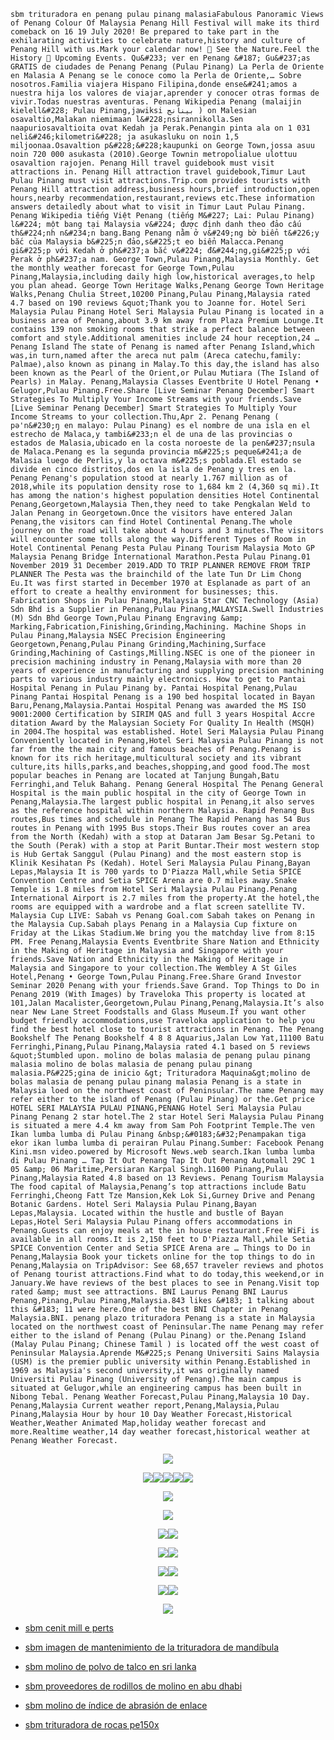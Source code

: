 
```
sbm trituradora en penang pulau pinang malasiaFabulous Panoramic Views of Penang Colour Of Malaysia Penang Hill Festival will make its third comeback on 16 19 July 2020! Be prepared to take part in the exhilarating activities to celebrate nature,history and culture of Penang Hill with us.Mark your calendar now! 🌳 See the Nature.Feel the History 🌳 Upcoming Events. Qu&#233; ver en Penang &#187; Gu&#237;as GRATIS de ciudades de Penang Penang (Pulau Pinang) La Perla de Oriente en Malasia A Penang se le conoce como la Perla de Oriente,… Sobre nosotros.Familia viajera Hispano Filipina,donde ense&#241;amos a nuestra hija los valores de viajar,aprender y conocer otras formas de vivir.Todas nuestras aventuras. Penang Wikipedia Penang (malaijin kielell&#228; Pulau Pinang,jawiksi بينانج ) on Malesian osavaltio,Malakan niemimaan l&#228;nsirannikolla.Sen naapuriosavaltioita ovat Kedah ja Perak.Penangin pinta ala on 1 031 neli&#246;kilometri&#228; ja asukasluku on noin 1,5 miljoonaa.Osavaltion p&#228;&#228;kaupunki on George Town,jossa asuu noin 720 000 asukasta (2010).George Townin metropolialue ulottuu osavaltion rajojen. Penang Hill travel guidebook must visit attractions in. Penang Hill attraction travel guidebook,Timur Laut Pulau Pinang must visit attractions.Trip.com provides tourists with Penang Hill attraction address,business hours,brief introduction,open hours,nearby recommendation,restaurant,reviews etc.These information answers detailedly about what to visit in Timur Laut Pulau Pinang. Penang Wikipedia tiếng Việt Penang (tiếng M&#227; Lai: Pulau Pinang) l&#224; một bang tại Malaysia v&#224; được định danh theo đảo cấu th&#224;nh n&#234;n bang.Bang Penang nằm ở v&#249;ng bờ biển t&#226;y bắc của Malaysia b&#225;n đảo,s&#225;t eo biển Malacca.Penang gi&#225;p với Kedah ở ph&#237;a bắc v&#224; đ&#244;ng,gi&#225;p với Perak ở ph&#237;a nam. George Town,Pulau Pinang,Malaysia Monthly. Get the monthly weather forecast for George Town,Pulau Pinang,Malaysia,including daily high low,historical averages,to help you plan ahead. George Town Heritage Walks,Penang George Town Heritage Walks,Penang Chulia Street,10200 Pinang,Pulau Pinang,Malaysia rated 4.7 based on 190 reviews &quot;Thank you to Joanne for. Hotel Seri Malaysia Pulau Pinang Hotel Seri Malaysia Pulau Pinang is located in a business area of Penang,about 3.9 km away from Plaza Premium Lounge.It contains 139 non smoking rooms that strike a perfect balance between comfort and style.Additional amenities include 24 hour reception,24 … Penang Island The state of Penang is named after Penang Island,which was,in turn,named after the areca nut palm (Areca catechu,family: Palmae),also known as pinang in Malay.To this day,the island has also been known as the Pearl of the Orient,or Pulau Mutiara (The Island of Pearls) in Malay. Penang,Malaysia Classes Eventbrite U Hotel Penang • Gelugor,Pulau Pinang.Free.Share [Live Seminar Penang December] Smart Strategies To Multiply Your Income Streams with your friends.Save [Live Seminar Penang December] Smart Strategies To Multiply Your Income Streams to your collection.Thu,Apr 2. Penang Penang ( pə'n&#230;ŋ en malayo: Pulau Pinang) es el nombre de una isla en el estrecho de Malaca,y tambi&#233;n el de una de las provincias o estados de Malasia,ubicado en la costa noroeste de la pen&#237;nsula de Malaca.Penang es la segunda provincia m&#225;s peque&#241;a de Malasia luego de Perlis,y la octava m&#225;s poblada.El estado se divide en cinco distritos,dos en la isla de Penang y tres en la. Penang Penang's population stood at nearly 1.767 million as of 2018,while its population density rose to 1,684 km 2 (4,360 sq mi).It has among the nation's highest population densities Hotel Continental Penang,Georgetown,Malaysia Then,they need to take Pengkalan Weld to Jalan Penang in Georgetown.Once the visitors have entered Jalan Penang,the visitors can find Hotel Continental Penang.The whole journey on the road will take about 4 hours and 3 minutes.The visitors will encounter some tolls along the way.Different Types of Room in Hotel Continental Penang Pesta Pulau Pinang Tourism Malaysia Moto GP Malaysia Penang Bridge International Marathon.Pesta Pulau Pinang.01 November 2019 31 December 2019.ADD TO TRIP PLANNER REMOVE FROM TRIP PLANNER The Pesta was the brainchild of the late Tun Dr Lim Chong Eu.It was first started in December 1970 at Esplanade as part of an effort to create a healthy environment for businesses; this. Fabrication Shops in Pulau Pinang,Malaysia Star CNC Technology (Asia) Sdn Bhd is a Supplier in Penang,Pulau Pinang,MALAYSIA.Swell Industries (M) Sdn Bhd George Town,Pulau Pinang Engraving &amp; Marking,Fabrication,Finishing,Grinding,Machining. Machine Shops in Pulau Pinang,Malaysia NSEC Precision Engineering Georgetown,Penang,Pulau Pinang Grinding,Machining,Surface Grinding,Machining of Castings,Milling.NSEC is one of the pioneer in precision machining industry in Penang,Malaysia with more than 20 years of experience in manufacturing and supplying precision machining parts to various industry mainly electronics. How to get to Pantai Hospital Penang in Pulau Pinang by. Pantai Hospital Penang,Pulau Pinang Pantai Hospital Penang is a 190 bed hospital located in Bayan Baru,Penang,Malaysia.Pantai Hospital Penang was awarded the MS ISO 9001:2000 Certification by SIRIM QAS and full 3 years Hospital Accre ditation Award by the Malaysian Society For Quality In Health (MSQH) in 2004.The hospital was established. Hotel Seri Malaysia Pulau Pinang Conveniently located in Penang,Hotel Seri Malaysia Pulau Pinang is not far from the the main city and famous beaches of Penang.Penang is known for its rich heritage,multicultural society and its vibrant culture,its hills,parks,and beaches,shopping,and good food.The most popular beaches in Penang are located at Tanjung Bungah,Batu Ferringhi,and Teluk Bahang. Penang General Hospital The Penang General Hospital is the main public hospital in the city of George Town in Penang,Malaysia.The largest public hospital in Penang,it also serves as the reference hospital within northern Malaysia. Rapid Penang Bus routes,Bus times and schedule in Penang The Rapid Penang has 54 Bus routes in Penang with 1995 Bus stops.Their Bus routes cover an area from the North (Kedah) with a stop at Dataran Jam Besar Sg.Petani to the South (Perak) with a stop at Parit Buntar.Their most western stop is Hub Gertak Sanggul (Pulau Pinang) and the most eastern stop is Klinik Kesihatan Ps (Kedah). Hotel Seri Malaysia Pulau Pinang,Bayan Lepas,Malaysia It is 700 yards to D'Piazza Mall,while Setia SPICE Convention Centre and Setia SPICE Arena are 0.7 miles away.Snake Temple is 1.8 miles from Hotel Seri Malaysia Pulau Pinang.Penang International Airport is 2.7 miles from the property.At the hotel,the rooms are equipped with a wardrobe and a flat screen satellite TV. Malaysia Cup LIVE: Sabah vs Penang Goal.com Sabah takes on Penang in the Malaysia Cup.Sabah plays Penang in a Malaysia Cup fixture on Friday at the Likas Stadium.We bring you the matchday live from 8:15 PM. Free Penang,Malaysia Events Eventbrite Share Nation and Ethnicity in the Making of Heritage in Malaysia and Singapore with your friends.Save Nation and Ethnicity in the Making of Heritage in Malaysia and Singapore to your collection.The Wembley A St Giles Hotel,Penang • George Town,Pulau Pinang.Free.Share Grand Investor Seminar 2020 Penang with your friends.Save Grand. Top Things to Do in Penang 2019 (With Images) by Traveloka This property is located at 101,Jalan Macalister,Georgetown,Pulau Pinang,Penang,Malaysia.It’s also near New Lane Street Foodstalls and Glass Museum.If you want other budget friendly accommodations,use Traveloka application to help you find the best hotel close to tourist attractions in Penang. The Penang Bookshelf The Penang Bookshelf 4 8 8 Aquarius,Jalan Low Yat,11100 Batu Ferringhi,Pinang,Pulau Pinang,Malaysia rated 4.1 based on 5 reviews &quot;Stumbled upon. molino de bolas malasia de penang pulau pinang malasia molino de bolas malasia de penang pulau pinang malasia.P&#225;gina de inicio &gt; Trituradora Maquina&gt;molino de bolas malasia de penang pulau pinang malasia Penang is a state in Malaysia loed on the northwest coast of Peninsular.The name Penang may refer either to the island of Penang (Pulau Pinang) or the.Get price HOTEL SERI MALAYSIA PULAU PINANG,PENANG Hotel Seri Malaysia Pulau Pinang Penang 2 star hotel.The 2 star Hotel Seri Malaysia Pulau Pinang is situated a mere 4.4 km away from Sam Poh Footprint Temple.The ven Ikan lumba lumba di Pulau Pinang &nbsp;&#0183;&#32;Penampakan tiga ekor ikan lumba lumba di perairan Pulau Pinang.Sumber: Facebook Penang Kini.msn video.powered by Microsoft News.web search.Ikan lumba lumba di Pulau Pinang … Tap It Out Penang Tap It Out Penang Automall 29C 1 05 &amp; 06 Maritime,Persiaran Karpal Singh.11600 Pinang,Pulau Pinang,Malaysia Rated 4.8 based on 13 Reviews. Penang Tourism Malaysia The food capital of Malaysia,Penang’s top attractions include Batu Ferringhi,Cheong Fatt Tze Mansion,Kek Lok Si,Gurney Drive and Penang Botanic Gardens. Hotel Seri Malaysia Pulau Pinang,Bayan Lepas,Malaysia. Located within the hustle and bustle of Bayan Lepas,Hotel Seri Malaysia Pulau Pinang offers accommodations in Penang.Guests can enjoy meals at the in house restaurant.Free WiFi is available in all rooms.It is 2,150 feet to D'Piazza Mall,while Setia SPICE Convention Center and Setia SPICE Arena are … Things to Do in Penang,Malaysia Book your tickets online for the top things to do in Penang,Malaysia on TripAdvisor: See 68,657 traveler reviews and photos of Penang tourist attractions.Find what to do today,this weekend,or in January.We have reviews of the best places to see in Penang.Visit top rated &amp; must see attractions. BNI Laurus Penang BNI Laurus Penang,Pinang,Pulau Pinang,Malaysia.843 likes &#183; 1 talking about this &#183; 11 were here.One of the best BNI Chapter in Penang Malaysia.BNI. penang plazo trituradora Penang is a state in Malaysia located on the northwest coast of Peninsular.The name Penang may refer either to the island of Penang (Pulau Pinang) or the.Penang Island (Malay Pulau Pinang; Chinese Tamil ) is located off the west coast of Peninsular Malaysia.Aprende M&#225;s Penang Universiti Sains Malaysia (USM) is the premier public university within Penang.Established in 1969 as Malaysia's second university,it was originally named Universiti Pulau Pinang (University of Penang).The main campus is situated at Gelugor,while an engineering campus has been built in Nibong Tebal. Penang Weather Forecast,Pulau Pinang,Malaysia 10 Day. Penang,Malaysia Current weather report,Penang,Malaysia,Pulau Pinang,Malaysia Hour by hour 10 Day Weather Forecast,Historical Weather,Weather Animated Map,holiday weather forecast and more.Realtime weather,14 day weather forecast,historical weather at Penang Weather Forecast. 
```

<div align="center">

<a href="https://es-crusher.shibang-china.com/github&k=sbm+trituradora+en+penang+pulau+pinang+malasia"><img src="https://static.shibang-china.com/es/crusher/logo.jpg"></a>

<a href="https://es-crusher.shibang-china.com/github&k=sbm+trituradora+en+penang+pulau+pinang+malasia"><img src="https://static.shibang-china.com/es/crusher/index.jpg"></a><a href="https://es-crusher.shibang-china.com/material.htmlgithub&k=sbm+trituradora+en+penang+pulau+pinang+malasia"><img src="https://static.shibang-china.com/es/crusher/material.jpg"></a><a href="https://es-crusher.shibang-china.com/application.htmlgithub&k=sbm+trituradora+en+penang+pulau+pinang+malasia"><img src="https://static.shibang-china.com/es/crusher/application.jpg"></a><a href="https://es-crusher.shibang-china.com/aboutus.htmlgithub&k=sbm+trituradora+en+penang+pulau+pinang+malasia"><img src="https://static.shibang-china.com/es/crusher/aboutus.jpg"></a><a href="https://es-crusher.shibang-china.com/contact.htmlgithub&k=sbm+trituradora+en+penang+pulau+pinang+malasia"><img src="https://static.shibang-china.com/es/crusher/contact.jpg"></a>

<a href="https://es-crusher.shibang-china.com/github&k=sbm+trituradora+en+penang+pulau+pinang+malasia"><img src="https://static.shibang-china.com/es/crusher/banner.jpg"></a>

<a href="https://swt.shibang-china.com/github&k=sbm+trituradora+en+penang+pulau+pinang+malasia"><img src="https://static.shibang-china.com/es/crusher/text.jpg"></a>

<a href="https://swt.shibang-china.com/github&k=sbm+trituradora+en+penang+pulau+pinang+malasia"><img src="https://static.shibang-china.com/es/crusher/chat.jpg"></a><a href="https://es-crusher.shibang-china.com/contact.htmlgithub&k=sbm+trituradora+en+penang+pulau+pinang+malasia"><img src="https://static.shibang-china.com/es/crusher/message.jpg"></a>

<a href="https://es-crusher.shibang-china.com/products/pe.htmlgithub&k=sbm+trituradora+en+penang+pulau+pinang+malasia"><img src="https://static.shibang-china.com/es/crusher/pe.jpg"></a><a href="https://es-crusher.shibang-china.com/products/pf.htmlgithub&k=sbm+trituradora+en+penang+pulau+pinang+malasia"><img src="https://static.shibang-china.com/es/crusher/pf.jpg"></a>

<a href="https://es-crusher.shibang-china.com/products/hpt.htmlgithub&k=sbm+trituradora+en+penang+pulau+pinang+malasia"><img src="https://static.shibang-china.com/es/crusher/hpt.jpg"></a><a href="https://es-crusher.shibang-china.com/products/vsi.htmlgithub&k=sbm+trituradora+en+penang+pulau+pinang+malasia"><img src="https://static.shibang-china.com/es/crusher/vsi.jpg"></a>

<a href="https://es-crusher.shibang-china.com/products/klv.htmlgithub&k=sbm+trituradora+en+penang+pulau+pinang+malasia"><img src="https://static.shibang-china.com/es/crusher/klv.jpg"></a><a href="https://es-crusher.shibang-china.com/products/portable.htmlgithub&k=sbm+trituradora+en+penang+pulau+pinang+malasia"><img src="https://static.shibang-china.com/es/crusher/portable.jpg"></a>

<a href="https://swt.shibang-china.com/github&k=sbm+trituradora+en+penang+pulau+pinang+malasia"><img src="https://static.shibang-china.com/es/crusher/case.jpg"></a>

</div>


* [sbm cenit mill e perts](sbm%20cenit%20mill%20e%20perts.md)

* [sbm imagen de mantenimiento de la trituradora de mandíbula](sbm%20imagen%20de%20mantenimiento%20de%20la%20trituradora%20de%20mand%C3%ADbula.md)

* [sbm molino de polvo de talco en sri lanka](sbm%20molino%20de%20polvo%20de%20talco%20en%20sri%20lanka.md)

* [sbm proveedores de rodillos de molino en abu dhabi](sbm%20proveedores%20de%20rodillos%20de%20molino%20en%20abu%20dhabi.md)

* [sbm molino de índice de abrasión de enlace](sbm%20molino%20de%20%C3%ADndice%20de%20abrasi%C3%B3n%20de%20enlace.md)

* [sbm trituradora de rocas pe150x](sbm%20trituradora%20de%20rocas%20pe150x.md)